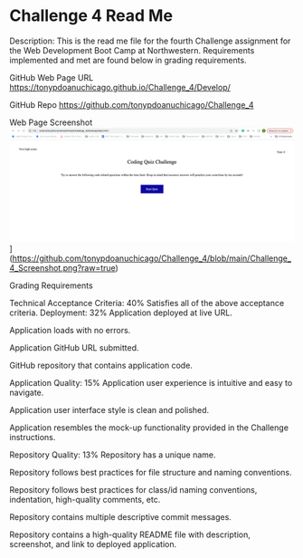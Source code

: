 # Challenge 4 Read Me

Description:  This is the read me file for the fourth Challenge assignment for the Web Development Boot Camp at Northwestern.  Requirements implemented and met are found below in grading requirements.

GitHub Web Page URL
https://tonypdoanuchicago.github.io/Challenge_4/Develop/

GitHub Repo
https://github.com/tonypdoanuchicago/Challenge_4

Web Page Screenshot
![alt text](https://github.com/tonypdoanuchicago/Challenge_4/blob/main/Challenge_4_Screenshot.png)](https://github.com/tonypdoanuchicago/Challenge_4/blob/main/Challenge_4_Screenshot.png?raw=true)


Grading Requirements

Technical Acceptance Criteria: 40%
Satisfies all of the above acceptance criteria.
Deployment: 32%
Application deployed at live URL.

Application loads with no errors.

Application GitHub URL submitted.

GitHub repository that contains application code.

Application Quality: 15%
Application user experience is intuitive and easy to navigate.

Application user interface style is clean and polished.

Application resembles the mock-up functionality provided in the Challenge instructions.

Repository Quality: 13%
Repository has a unique name.

Repository follows best practices for file structure and naming conventions.

Repository follows best practices for class/id naming conventions, indentation, high-quality comments, etc.

Repository contains multiple descriptive commit messages.

Repository contains a high-quality README file with description, screenshot, and link to deployed application.




